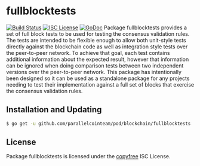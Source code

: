 fullblocktests
==============
[![Build Status](http://img.shields.io/travis/parallelcointeam/pod.svg)](https://travis-ci.org/parallelcointeam/pod)
[![ISC License](http://img.shields.io/badge/license-ISC-blue.svg)](http://copyfree.org)
[![GoDoc](https://img.shields.io/badge/godoc-reference-blue.svg)](http://godoc.org/github.com/parallelcointeam/pod/blockchain/fullblocktests)
Package fullblocktests provides a set of full block tests to be used for testing
the consensus validation rules.  The tests are intended to be flexible enough to
allow both unit-style tests directly against the blockchain code as well as
integration style tests over the peer-to-peer network.  To achieve that goal,
each test contains additional information about the expected result, however
that information can be ignored when doing comparison tests between two
independent versions over the peer-to-peer network.
This package has intentionally been designed so it can be used as a standalone
package for any projects needing to test their implementation against a full set
of blocks that exercise the consensus validation rules.
## Installation and Updating
```bash
$ go get -u github.com/parallelcointeam/pod/blockchain/fullblocktests
```
## License
Package fullblocktests is licensed under the [copyfree](http://copyfree.org) ISC
License.
